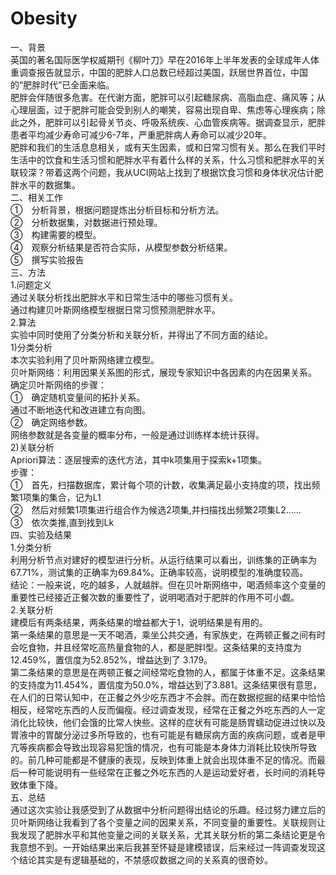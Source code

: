 # Obesity
一、背景  
英国的著名国际医学权威期刊《柳叶刀》早在2016年上半年发表的全球成年人体重调查报告就显示，中国的肥胖人口总数已经超过美国，跃居世界首位，中国的“肥胖时代”已全面来临。  
肥胖会伴随很多危害。在代谢方面，肥胖可以引起糖尿病、高脂血症、痛风等；从心理层面，过于肥胖可能会受到别人的嘲笑，容易出现自卑、焦虑等心理疾病；除此之外，肥胖可以引起骨关节炎、呼吸系统疾、心血管疾病等。据调查显示，肥胖患者平均减少寿命可减少6-7年，严重肥胖病人寿命可以减少20年。  
肥胖和我们的生活息息相关，或有天生因素，或和日常习惯有关。那么在我们平时生活中的饮食和生活习惯和肥胖水平有着什么样的关系，什么习惯和肥胖水平的关联较深？带着这两个问题，我从UCI网站上找到了根据饮食习惯和身体状况估计肥胖水平的数据集。  
二、相关工作  
  ①　分析背景，根据问题提炼出分析目标和分析方法。  
  ②　分析数据集，对数据进行预处理。  
  ③　构建需要的模型。  
  ④　观察分析结果是否符合实际，从模型参数分析结果。  
  ⑤　撰写实验报告  
三、方法  
1.问题定义  
  通过关联分析找出肥胖水平和日常生活中的哪些习惯有关。  
  通过构建贝叶斯网络模型根据日常习惯预测肥胖水平。  
2.算法  
实验中同时使用了分类分析和关联分析，并得出了不同方面的结论。  
  1)分类分析  
    本次实验利用了贝叶斯网络建立模型。  
    贝叶斯网络：利用因果关系图的形式，展现专家知识中各因素的内在因果关系。  
    确定贝叶斯网络的步骤：  
    ①　确定随机变量间的拓扑关系。  
    通过不断地迭代和改进建立有向图。  
    ②　确定网络参数。  
    网络参数就是各变量的概率分布，一般是通过训练样本统计获得。  
  2)关联分析  
    Apriori算法：逐层搜索的迭代方法，其中k项集用于探索k+1项集。  
    步骤：  
    ①　首先，扫描数据库，累计每个项的计数，收集满足最小支持度的项，找出频繁1项集的集合，记为L1  
    ②　然后对频繁1项集进行组合作为候选2项集,并扫描找出频繁2项集L2……  
    ③　依次类推,直到找到Lk  
四、实验及结果  
1.分类分析  
  利用分析节点对建好的模型进行分析。从运行结果可以看出，训练集的正确率为67.71%，测试集的正确率为69.84%。正确率较高，说明模型的准确度较高。  
  结论：一般来说，吃的越多，人就越胖。但在贝叶斯网络中，喝酒频率这个变量的重要性已经接近正餐次数的重要性了，说明喝酒对于肥胖的作用不可小觑。  
2.关联分析  
  建模后有两条结果，两条结果的增益都大于1，说明结果是有用的。  
  第一条结果的意思是一天不喝酒，乘坐公共交通，有家族史，在两顿正餐之间有时会吃食物，并且经常吃高热量食物的人，都是肥胖I型。这条结果的支持度为12.459%，置信度为52.852%，增益达到了 3.179。  
  第二条结果的意思是在两顿正餐之间经常吃食物的人，都属于体重不足。这条结果的支持度为11.454%，置信度为50.0%，增益达到了3.881。这条结果很有意思，在人们的日常认知中，在正餐之外少吃东西才不会胖。而在数据挖掘的结果中恰恰相反，经常吃东西的人反而偏瘦。经过调查发现，经常在正餐之外吃东西的人一定消化比较快，他们会饿的比常人快些。这样的症状有可能是肠胃蠕动促进过快以及胃液中的胃酸分泌过多所导致的，也有可能是有糖尿病方面的疾病问题，或者是甲亢等疾病都会导致出现容易犯饿的情况，也有可能是本身体力消耗比较快所导致的。前几种可能都是不健康的表现，反映到体重上就会出现体重不足的情况。而最后一种可能说明有一些经常在正餐之外吃东西的人是运动爱好者，长时间的消耗导致体重下降。  
五、总结  
  通过这次实验让我感受到了从数据中分析问题得出结论的乐趣。经过努力建立后的贝叶斯网络让我看到了各个变量之间的因果关系，不同变量的重要性。关联规则让我发现了肥胖水平和其他变量之间的关联关系，尤其关联分析的第二条结论更是令我意想不到。一开始结果出来后我甚至怀疑是建模错误，后来经过一阵调查发现这个结论其实是有逻辑基础的，不禁感叹数据之间的关系真的很奇妙。  
